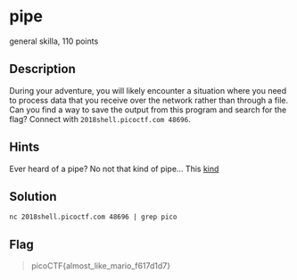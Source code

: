 # pipe
 general skilla, 110 points

## Description
 During your adventure, you will likely encounter a situation where you need to process data that you receive over the network rather than through a file. Can you find a way to save the output from this program and search for the flag? Connect with `2018shell.picoctf.com 48696`. 

## Hints
 Ever heard of a pipe? No not that kind of pipe... This [kind](http://www.linfo.org/pipes.html)

## Solution
 `nc 2018shell.picoctf.com 48696 | grep pico`


## Flag
>picoCTF{almost_like_mario_f617d1d7}

